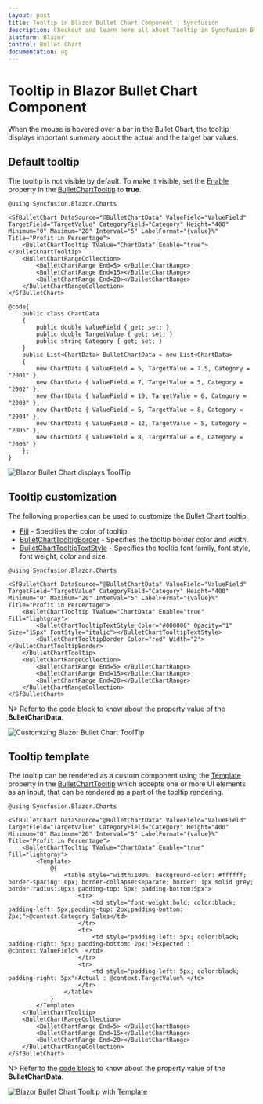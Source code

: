 ```yaml
---
layout: post
title: Tooltip in Blazor Bullet Chart Component | Syncfusion
description: Checkout and learn here all about Tooltip in Syncfusion Blazor Bullet Chart component and much more.
platform: Blazor
control: Bullet Chart 
documentation: ug
---
```


# Tooltip in Blazor Bullet Chart Component

When the mouse is hovered over a bar in the Bullet Chart, the tooltip displays important summary about the actual and the target bar values.

## Default tooltip

The tooltip is not visible by default. To make it visible, set the [Enable](https://help.syncfusion.com/cr/blazor/Syncfusion.Blazor.Charts.BulletChartTooltip-1.html#Syncfusion_Blazor_Charts_BulletChartTooltip_1_Enable) property in the [BulletChartTooltip](https://help.syncfusion.com/cr/blazor/Syncfusion.Blazor.Charts.BulletChartTooltip-1.html) to **true**.

```cshtml
@using Syncfusion.Blazor.Charts

<SfBulletChart DataSource="@BulletChartData" ValueField="ValueField" TargetField="TargetValue" CategoryField="Category" Height="400" Minimum="0" Maximum="20" Interval="5" LabelFormat="{value}%" Title="Profit in Percentage">
    <BulletChartTooltip TValue="ChartData" Enable="true"></BulletChartTooltip>
    <BulletChartRangeCollection>
        <BulletChartRange End=5> </BulletChartRange>
        <BulletChartRange End=15></BulletChartRange>
        <BulletChartRange End=20></BulletChartRange>
    </BulletChartRangeCollection>
</SfBulletChart>

@code{
    public class ChartData
    {
        public double ValueField { get; set; }
        public double TargetValue { get; set; }
        public string Category { get; set; }
    }
    public List<ChartData> BulletChartData = new List<ChartData>
    {
        new ChartData { ValueField = 5, TargetValue = 7.5, Category = "2001" },
        new ChartData { ValueField = 7, TargetValue = 5, Category = "2002" },
        new ChartData { ValueField = 10, TargetValue = 6, Category = "2003" },
        new ChartData { ValueField = 5, TargetValue = 8, Category = "2004" },
        new ChartData { ValueField = 12, TargetValue = 5, Category = "2005" },
        new ChartData { ValueField = 8, TargetValue = 6, Category = "2006" }
    };
}
```

![Blazor Bullet Chart displays ToolTip](images/blazor-bulletchart-tooltip.png)
<!-- {% previewsample "https://blazorplayground.syncfusion.com/embed/LXrgtcrGhIxzpLyZ?appbar=false&editor=false&result=true&errorlist=false&theme=bootstrap5" %} -->

## Tooltip customization

The following properties can be used to customize the Bullet Chart tooltip.

* [Fill](https://help.syncfusion.com/cr/blazor/Syncfusion.Blazor.Charts.BulletChartTooltip-1.html#Syncfusion_Blazor_Charts_BulletChartTooltip_1_Fill) - Specifies the color of tooltip.
* [BulletChartTooltipBorder](https://help.syncfusion.com/cr/blazor/Syncfusion.Blazor.Charts.BulletChartTooltipBorder.html) - Specifies the tooltip border color and width.
* [BulletChartTooltipTextStyle](https://help.syncfusion.com/cr/blazor/Syncfusion.Blazor.Charts.BulletChartTooltipTextStyle.html) - Specifies the tooltip font family, font style, font weight, color and size.

```cshtml
@using Syncfusion.Blazor.Charts

<SfBulletChart DataSource="@BulletChartData" ValueField="ValueField" TargetField="TargetValue" CategoryField="Category" Height="400" Minimum="0" Maximum="20" Interval="5" LabelFormat="{value}%" Title="Profit in Percentage">
    <BulletChartTooltip TValue="ChartData" Enable="true" Fill="lightgray">
        <BulletChartTooltipTextStyle Color="#000000" Opacity="1" Size="15px" FontStyle="italic"></BulletChartTooltipTextStyle>
        <BulletChartTooltipBorder Color="red" Width="2"></BulletChartTooltipBorder>
    </BulletChartTooltip>
    <BulletChartRangeCollection>
        <BulletChartRange End=5> </BulletChartRange>
        <BulletChartRange End=15></BulletChartRange>
        <BulletChartRange End=20></BulletChartRange>
    </BulletChartRangeCollection>
</SfBulletChart>
```

N> Refer to the [code block](#default-tooltip) to know about the property value of the **BulletChartData**.

![Customizing Blazor Bullet Chart ToolTip](images/blazor-bullet-chart-tooltip-customization.png)
<!-- {% previewsample "https://blazorplayground.syncfusion.com/embed/rNBKNwrwLHisoQfJ?appbar=false&editor=false&result=true&errorlist=false&theme=bootstrap5" %} -->

## Tooltip template

The tooltip can be rendered as a custom component using the [Template](https://help.syncfusion.com/cr/blazor/Syncfusion.Blazor.Charts.BulletChartTooltip-1.html#Syncfusion_Blazor_Charts_BulletChartTooltip_1_Template) property in the [BulletChartTooltip](https://help.syncfusion.com/cr/blazor/Syncfusion.Blazor.Charts.BulletChartTooltip-1.html) which accepts one or more UI elements as an input, that can be rendered as a part of the tooltip rendering.

```cshtml
@using Syncfusion.Blazor.Charts

<SfBulletChart DataSource="@BulletChartData" ValueField="ValueField" TargetField="TargetValue" CategoryField="Category" Height="400" Minimum="0" Maximum="20" Interval="5" LabelFormat="{value}%" Title="Profit in Percentage">
    <BulletChartTooltip TValue="ChartData" Enable="true" Fill="lightgray">
        <Template>
            @{
                <table style="width:100%; background-color: #ffffff; border-spacing: 0px; border-collapse:separate; border: 1px solid grey; border-radius:10px; padding-top: 5px; padding-bottom:5px">
                    <tr>
                        <td style="font-weight:bold; color:black; padding-left: 5px;padding-top: 2px;padding-bottom: 2px;">@context.Category Sales</td>
                    </tr>
                    <tr>
                        <td style="padding-left: 5px; color:black; padding-right: 5px; padding-bottom: 2px;">Expected : @context.ValueField%  </td>
                    </tr>
                    <tr>
                        <td style="padding-left: 5px; color:black; padding-right: 5px">Actual : @context.TargetValue% </td>
                    </tr>
                </table>
            }
        </Template>
    </BulletChartTooltip>
    <BulletChartRangeCollection>
        <BulletChartRange End=5> </BulletChartRange>
        <BulletChartRange End=15></BulletChartRange>
        <BulletChartRange End=20></BulletChartRange>
    </BulletChartRangeCollection>
</SfBulletChart>
```

N> Refer to the [code block](#default-tooltip) to know about the property value of the **BulletChartData**.

![Blazor Bullet Chart Tooltip with Template](images/blazor-bullet-chart-tooltip-template.png)
<!-- {% previewsample "https://blazorplayground.syncfusion.com/embed/LXLUDmrGrHLiukvG?appbar=false&editor=false&result=true&errorlist=false&theme=bootstrap5" %} -->